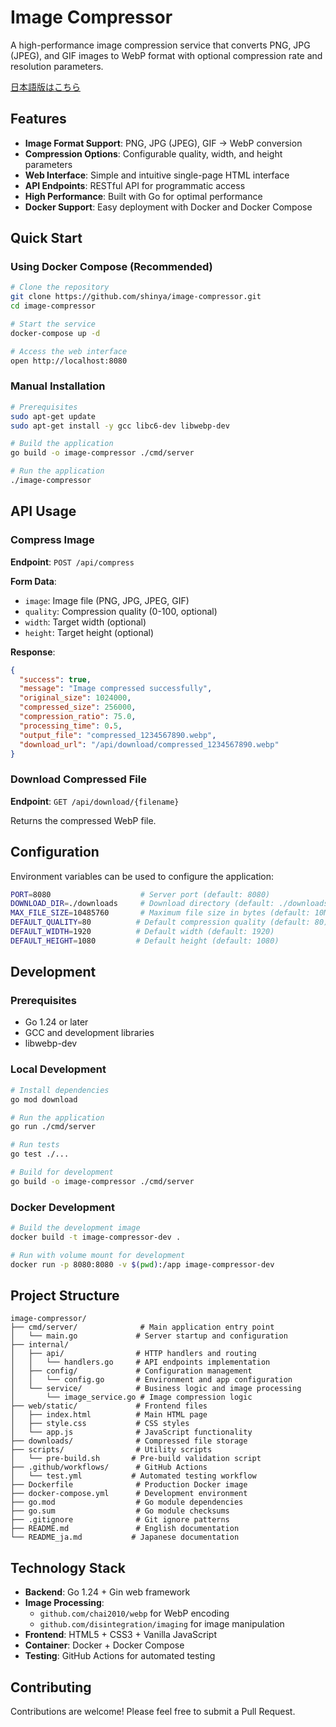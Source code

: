# Image Compressor

A high-performance image compression service that converts PNG, JPG (JPEG), and GIF images to WebP format with optional compression rate and resolution parameters.

[日本語版はこちら](README_ja.md)

## Features

- **Image Format Support**: PNG, JPG (JPEG), GIF → WebP conversion
- **Compression Options**: Configurable quality, width, and height parameters
- **Web Interface**: Simple and intuitive single-page HTML interface
- **API Endpoints**: RESTful API for programmatic access
- **High Performance**: Built with Go for optimal performance
- **Docker Support**: Easy deployment with Docker and Docker Compose

## Quick Start

### Using Docker Compose (Recommended)

```bash
# Clone the repository
git clone https://github.com/shinya/image-compressor.git
cd image-compressor

# Start the service
docker-compose up -d

# Access the web interface
open http://localhost:8080
```

### Manual Installation

```bash
# Prerequisites
sudo apt-get update
sudo apt-get install -y gcc libc6-dev libwebp-dev

# Build the application
go build -o image-compressor ./cmd/server

# Run the application
./image-compressor
```

## API Usage

### Compress Image

**Endpoint**: `POST /api/compress`

**Form Data**:
- `image`: Image file (PNG, JPG, JPEG, GIF)
- `quality`: Compression quality (0-100, optional)
- `width`: Target width (optional)
- `height`: Target height (optional)

**Response**:
```json
{
  "success": true,
  "message": "Image compressed successfully",
  "original_size": 1024000,
  "compressed_size": 256000,
  "compression_ratio": 75.0,
  "processing_time": 0.5,
  "output_file": "compressed_1234567890.webp",
  "download_url": "/api/download/compressed_1234567890.webp"
}
```

### Download Compressed File

**Endpoint**: `GET /api/download/{filename}`

Returns the compressed WebP file.

## Configuration

Environment variables can be used to configure the application:

```bash
PORT=8080                    # Server port (default: 8080)
DOWNLOAD_DIR=./downloads     # Download directory (default: ./downloads)
MAX_FILE_SIZE=10485760       # Maximum file size in bytes (default: 10MB)
DEFAULT_QUALITY=80          # Default compression quality (default: 80)
DEFAULT_WIDTH=1920          # Default width (default: 1920)
DEFAULT_HEIGHT=1080         # Default height (default: 1080)
```

## Development

### Prerequisites

- Go 1.24 or later
- GCC and development libraries
- libwebp-dev

### Local Development

```bash
# Install dependencies
go mod download

# Run the application
go run ./cmd/server

# Run tests
go test ./...

# Build for development
go build -o image-compressor ./cmd/server
```

### Docker Development

```bash
# Build the development image
docker build -t image-compressor-dev .

# Run with volume mount for development
docker run -p 8080:8080 -v $(pwd):/app image-compressor-dev
```

## Project Structure

```
image-compressor/
├── cmd/server/              # Main application entry point
│   └── main.go             # Server startup and configuration
├── internal/
│   ├── api/                # HTTP handlers and routing
│   │   └── handlers.go     # API endpoints implementation
│   ├── config/             # Configuration management
│   │   └── config.go       # Environment and app configuration
│   └── service/            # Business logic and image processing
│       └── image_service.go # Image compression logic
├── web/static/             # Frontend files
│   ├── index.html          # Main HTML page
│   ├── style.css           # CSS styles
│   └── app.js              # JavaScript functionality
├── downloads/              # Compressed file storage
├── scripts/                # Utility scripts
│   └── pre-build.sh       # Pre-build validation script
├── .github/workflows/      # GitHub Actions
│   └── test.yml           # Automated testing workflow
├── Dockerfile              # Production Docker image
├── docker-compose.yml      # Development environment
├── go.mod                  # Go module dependencies
├── go.sum                  # Go module checksums
├── .gitignore              # Git ignore patterns
├── README.md               # English documentation
└── README_ja.md           # Japanese documentation
```

## Technology Stack

- **Backend**: Go 1.24 + Gin web framework
- **Image Processing**: 
  - `github.com/chai2010/webp` for WebP encoding
  - `github.com/disintegration/imaging` for image manipulation
- **Frontend**: HTML5 + CSS3 + Vanilla JavaScript
- **Container**: Docker + Docker Compose
- **Testing**: GitHub Actions for automated testing

## Contributing

Contributions are welcome! Please feel free to submit a Pull Request.

